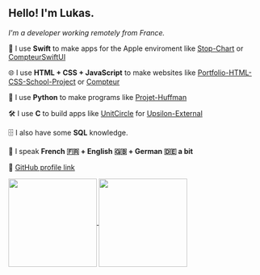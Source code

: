 <p></p>

## Hello! I'm Lukas.

_I'm a developer working remotely from France._

🍏 I use **Swift** to make apps for the Apple enviroment like [Stop-Chart](https://github.com/LukasMFR/Stop-Chart) or [CompteurSwiftUI](https://github.com/LukasMFR/CompteurSwiftUI)

🌐 I use **HTML + CSS + JavaScript** to make websites like [Portfolio-HTML-CSS-School-Project](https://github.com/LukasMFR/Portfolio-HTML-CSS-School-Project) or [Compteur](https://github.com/LukasMFR/Compteur)

🐍 I use **Python** to make programs like [Projet-Huffman](https://github.com/LukasMFR/Projet-Huffman)

🛠️ I use **C** to build apps like [UnitCircle](https://github.com/LukasMFR/Upsilon-External/pull/1) for [Upsilon-External](https://github.com/LukasMFR/Upsilon-External)

🗄️ I also have some **SQL** knowledge.

💬 I speak **French 🇫🇷 + English 🇬🇧 + German 🇩🇪 a bit**

🔗 [GitHub profile link](https://github.com/LukasMFR)

<a href="https://github.com/LukasMFR">
  <img height=175 align="center" src="https://github-readme-stats.vercel.app/api?username=lukasmfr&count_private=true&show_icons=true&theme=tokyonight&include_all_commits=true&rank_icon=github" />
</a>
<a href="https://github.com/LukasMFR">
  <img height=175 align="center" src="https://github-readme-stats.vercel.app/api/top-langs/?username=lukasmfr&layout=compact&theme=tokyonight" />
</a>
